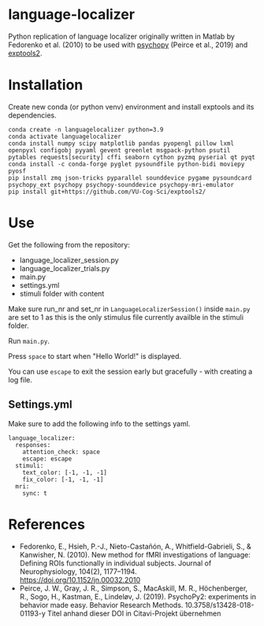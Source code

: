 # language-localizer
Python replication of language localizer originally written in Matlab by Fedorenko et al. (2010) to be used with [psychopy](https://psychopy.org/) (Peirce et al., 2019) and [exptools2](https://github.com/VU-Cog-Sci/exptools2).

# Installation
Create new conda (or python venv) environment and install exptools and its dependencies.

```
conda create -n languagelocalizer python=3.9
conda activate languagelocalizer
conda install numpy scipy matplotlib pandas pyopengl pillow lxml openpyxl configobj pyyaml gevent greenlet msgpack-python psutil pytables requests[security] cffi seaborn cython pyzmq pyserial qt pyqt
conda install -c conda-forge pyglet pysoundfile python-bidi moviepy pyosf
pip install zmq json-tricks pyparallel sounddevice pygame pysoundcard psychopy_ext psychopy psychopy-sounddevice psychopy-mri-emulator
pip install git+https://github.com/VU-Cog-Sci/exptools2/
```

# Use
Get the following from the repository: 
- language_localizer_session.py
- language_localizer_trials.py
- main.py
- settings.yml
- stimuli folder with content

Make sure run_nr and set_nr in `LanguageLocalizerSession()` inside `main.py` are set to 1 as this is the only stimulus file currently availble in the stimuli folder. 

Run `main.py`.

Press `space` to start when "Hello World!" is displayed. 

You can use `escape` to exit the session early but gracefully - with creating a log file.  

## Settings.yml
Make sure to add the following info to the settings yaml. 
```
language_localizer:
  responses:
    attention_check: space 
    escape: escape
  stimuli: 
    text_color: [-1, -1, -1]
    fix_color: [-1, -1, -1]
  mri:
    sync: t
```



# References
- Fedorenko, E., Hsieh, P.-J., Nieto-Castañón, A., Whitfield-Gabrieli, S., & Kanwisher, N. (2010). New method for fMRI investigations of language: Defining ROIs functionally in individual subjects. Journal of Neurophysiology, 104(2), 1177–1194. https://doi.org/10.1152/jn.00032.2010
- Peirce, J. W., Gray, J. R., Simpson, S., MacAskill, M. R., Höchenberger, R., Sogo, H., Kastman, E., Lindeløv, J. (2019). PsychoPy2: experiments in behavior made easy. Behavior Research Methods. 10.3758/s13428-018-01193-y Titel anhand dieser DOI in Citavi-Projekt übernehmen

